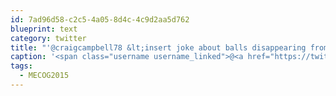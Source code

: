 ```yaml
---
id: 7ad96d58-c2c5-4a05-8d4c-4c9d2aa5d762
blueprint: text
category: twitter
title: "'@craigcampbell78 &lt;insert joke about balls disappearing from too many Steroids&gt; #MECOG2015"
caption: '<span class="username username_linked">@<a href="https://twitter.com/craigcampbell78" title="Craig Campbell">craigcampbell78</a></span> &lt;insert joke about balls disappearing from too many Steroids&gt; <span class="hashtag hashtag_local">#<a href="http://tweettemp.darylchymko.ca/?tag=mecog2015">MECOG2015</a>'
tags:
  - MECOG2015
---
```

